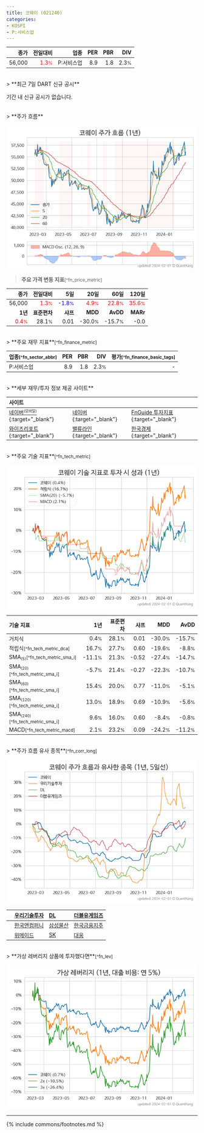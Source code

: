 ```yaml
---
title: 코웨이 (021240)
categories:
- KOSPI
- P:서비스업
---
```

| **종가** | **전일대비** | **업종** | **PER** | **PBR** | **DIV** |
| -------: | -----------: | -------: | ------: | ------: | ------: |
| 56,000 | <span style="color: red">1.3<small>%</small></span> | P:서비스업 | 8.9 | 1.8 | 2.3<small>%</small> |

<!-- more -->

<br>
> **최근 7일 DART 신규 공시**<a id="dart"></a>


기간 내 신규 공시가 없습니다.

<br>
> **주가 흐름**<a id="price"></a>

![021240](/stock/images/021240.png)

> **주요 가격 변동 지표**<small>[^fn_price_metric]</small>

| **종가** | **전일대비** | **5일** | **20일** | **60일** | **120일** |
| -------: | -----------: | ------: | -------: | -------: | --------: |
| 56,000 | <span style="color: red">1.3<small>%</small></span> | <span style="color: blue">-1.8<small>%</small></span> | <span style="color: red">4.9<small>%</small></span> | <span style="color: red">22.8<small>%</small></span> | <span style="color: red">35.6<small>%</small></span> |
| **1년** | **표준편차** | **샤프** | **MDD** | **AvDD** | **MARr** |
| <span style="color: red">0.4<small>%</small></span> | 28.1<small>%</small> | 0.01 | -30.0<small>%</small> | -15.7<small>%</small> | -0.0 |

<br>
> **주요 재무 지표**<small>[^fn_finance_metric]</small>

| **업종**<small>[^fn_sector_abbr]</small> | **PER** | **PBR** | **DIV** | **평가**<small>[^fn_finance_basic_tags]</small> |
| :--------------------------------------- | ------: | ------: | ------: | ----------------------------------------------: |
| P:서비스업 | 8.9 | 1.8 | 2.3<small>%</small> | - |

<br>
> **세부 재무/투자 정보 제공 사이트**

| **사이트** |  |  |
| :----- | :--- | :--- |
| [네이버<small><sup>(모바일)</sup></small>](https://m.stock.naver.com/domestic/stock/021240/finance/summary){:target="_blank"} | [네이버](https://finance.naver.com/item/coinfo.naver?code=021240){:target="_blank"} | [FnGuide 투자지표](https://comp.fnguide.com/SVO2/ASP/SVD_Invest.asp?gicode=A021240&MenuYn=Y){:target="_blank"} |
| [와이즈리포트](https://comp.wisereport.co.kr/company/c1040001.aspx?cmp_cd=021240){:target="_blank"} | [밸류라인](https://www.valueline.co.kr/finance/summary/021240){:target="_blank"} | [한국경제](https://markets.hankyung.com/stock/021240/financial-summary){:target="_blank"} |

<br>
> **주요 기술 지표**<small>[^fn_tech_metric]</small>


![021240](/stock/images/021240_tech.png)

| **기술 지표** | **1년** | **표준편차** | **샤프** | **MDD** | **AvDD** |
| :------------ | ------: | -----------: | -------: | ------: | -------: |
| 거치식 | 0.4<small>%</small> | 28.1<small>%</small> | 0.01 | -30.0<small>%</small> | -15.7<small>%</small> |
| 적립식<small>[^fn_tech_metric_dca]</small> | 16.7<small>%</small> | 27.7<small>%</small> | 0.60 | -19.6<small>%</small> | -8.8<small>%</small> |
| SMA<small><sub>(5)</sub></small><small>[^fn_tech_metric_sma_i]</small> | -11.1<small>%</small> | 21.3<small>%</small> | -0.52 | -27.4<small>%</small> | -14.7<small>%</small> |
| SMA<small><sub>(20)</sub></small><small>[^fn_tech_metric_sma_i]</small> | -5.7<small>%</small> | 21.4<small>%</small> | -0.27 | -22.3<small>%</small> | -10.7<small>%</small> |
| SMA<small><sub>(60)</sub></small><small>[^fn_tech_metric_sma_i]</small> | 15.4<small>%</small> | 20.0<small>%</small> | 0.77 | -11.0<small>%</small> | -5.1<small>%</small> |
| SMA<small><sub>(120)</sub></small><small>[^fn_tech_metric_sma_i]</small> | 13.0<small>%</small> | 18.9<small>%</small> | 0.69 | -10.9<small>%</small> | -5.6<small>%</small> |
| SMA<small><sub>(240)</sub></small><small>[^fn_tech_metric_sma_i]</small> | 9.6<small>%</small> | 16.0<small>%</small> | 0.60 | -8.4<small>%</small> | -0.8<small>%</small> |
| MACD<small>[^fn_tech_metric_macd]</small> | 2.1<small>%</small> | 23.2<small>%</small> | 0.09 | -24.2<small>%</small> | -11.2<small>%</small> |

<br>
> **주가 흐름 유사 종목**<a id="corr"></a><small>[^fn_corr_long]</small>

![021240](/stock/images/021240_corr.png)

|    | [우리기술투자](/041190/) | [DL](/000210/) | [더블유게임즈](/192080/) |
| :- | :------------------------------------- | :------------------------------------- | :--------------------------------------|
|    | [한국앤컴퍼니](/000240/) | [삼성물산](/028260/) | [한국금융지주](/071050/) |
|    | [위메이드](/112040/) | [SK](/034730/) | [대웅](/003090/) |

<br>
> **가상 레버리지 상품에 투자했다면**<a id="2x"></a><small>[^fn_lev]</small>

![021240](/stock/images/021240_2x.png)

---
{% include commons/footnotes.md %}